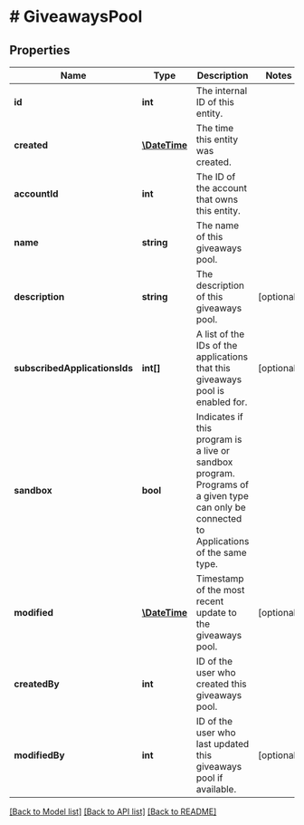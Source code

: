 # # GiveawaysPool

## Properties

Name | Type | Description | Notes
------------ | ------------- | ------------- | -------------
**id** | **int** | The internal ID of this entity. | 
**created** | [**\DateTime**](\DateTime.md) | The time this entity was created. | 
**accountId** | **int** | The ID of the account that owns this entity. | 
**name** | **string** | The name of this giveaways pool. | 
**description** | **string** | The description of this giveaways pool. | [optional] 
**subscribedApplicationsIds** | **int[]** | A list of the IDs of the applications that this giveaways pool is enabled for. | [optional] 
**sandbox** | **bool** | Indicates if this program is a live or sandbox program. Programs of a given type can only be connected to Applications of the same type. | 
**modified** | [**\DateTime**](\DateTime.md) | Timestamp of the most recent update to the giveaways pool. | [optional] 
**createdBy** | **int** | ID of the user who created this giveaways pool. | 
**modifiedBy** | **int** | ID of the user who last updated this giveaways pool if available. | [optional] 

[[Back to Model list]](../../README.md#documentation-for-models) [[Back to API list]](../../README.md#documentation-for-api-endpoints) [[Back to README]](../../README.md)


